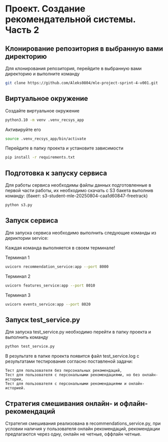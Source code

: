 # Проект. Создание рекомендательной системы. Часть 2

## Клонирование репозитория в выбранную вами директорию

Для клонирования репозитория, перейдите в выбранную вами директорию и выполните команду

```bash
git clone https://github.com/Aleks0804/mle-project-sprint-4-v001.git
```

## Виртуальное окружение

Создайте виртуальное окружение 
```bash
python3.10 -m venv .venv_recsys_app
```
Активируйте его
```bash
source .venv_recsys_app/bin/activate
```
Перейдите в папку проекта и установите зависимости
```bash
pip install -r requirements.txt
```

## Подготовка к запуску сервиса

Для работы сервиса необходимы файлы данных подготовленные в первой части работы, их необходимо скачать с S3 бакета выполнив команду:
(бакет: s3-student-mle-20250804-caa1d60847-freetrack)

```bash
python s3.py
```

## Запуск сервиса

Для запуска сервиса необходимо выполнить следующие команды из дериктории service:

Каждая команда выполняется в своем терминале!

Терминал 1
```bash
uvicorn recommendation_service:app --port 8000
```
Терминал 2
```bash
uvicorn features_service:app --port 8010
```
Терминал 3
```bash
uvicorn events_service:app --port 8020
```

## Запуск test_service.py

Для запуска test_service.py необходимо перейти в папку проекта и выполнить команду

```bash
python test_service.py
```

В результате в папке проекта появится файл test_service.log с результатами тестирования согласно поставленой задачи:

    Тест для пользователя без персональных рекомендаций,
    Тест для пользователя с персональными рекомендациями, но без онлайн-истории,
    Тест для пользователя с персональными рекомендациями и онлайн-историей.

## Стратегия смешивания онлайн- и офлайн-рекомендаций

Стратегия смешивания реализована в recommendations_service.py, при условии наличия у пользователя онлайн рекомендаций, рекомендации предлагаются через одну, онлайн не четные, оффлайн четные.